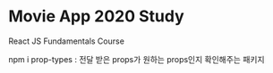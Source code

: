 # Movie App 2020 Study

React JS Fundamentals Course

npm i prop-types : 전달 받은 props가 원하는 props인지 확인해주는 패키지